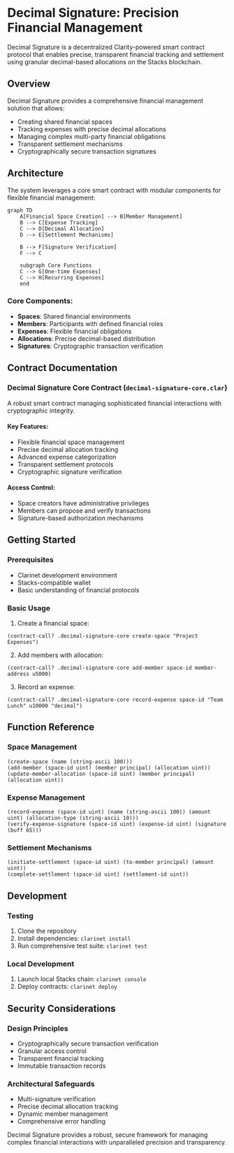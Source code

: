 # Decimal Signature: Precision Financial Management

Decimal Signature is a decentralized Clarity-powered smart contract protocol that enables precise, transparent financial tracking and settlement using granular decimal-based allocations on the Stacks blockchain.

## Overview

Decimal Signature provides a comprehensive financial management solution that allows:
- Creating shared financial spaces
- Tracking expenses with precise decimal allocations
- Managing complex multi-party financial obligations
- Transparent settlement mechanisms
- Cryptographically secure transaction signatures

## Architecture

The system leverages a core smart contract with modular components for flexible financial management:

```mermaid
graph TD
    A[Financial Space Creation] --> B[Member Management]
    B --> C[Expense Tracking]
    C --> D[Decimal Allocation]
    D --> E[Settlement Mechanisms]
    
    B --> F[Signature Verification]
    F --> C
    
    subgraph Core Functions
    C --> G[One-time Expenses]
    C --> H[Recurring Expenses]
    end
```

### Core Components:
- **Spaces**: Shared financial environments
- **Members**: Participants with defined financial roles
- **Expenses**: Flexible financial obligations
- **Allocations**: Precise decimal-based distribution
- **Signatures**: Cryptographic transaction verification

## Contract Documentation

### Decimal Signature Core Contract (`decimal-signature-core.clar`)

A robust smart contract managing sophisticated financial interactions with cryptographic integrity.

#### Key Features:
- Flexible financial space management
- Precise decimal allocation tracking
- Advanced expense categorization
- Transparent settlement protocols
- Cryptographic signature verification

#### Access Control:
- Space creators have administrative privileges
- Members can propose and verify transactions
- Signature-based authorization mechanisms

## Getting Started

### Prerequisites
- Clarinet development environment
- Stacks-compatible wallet
- Basic understanding of financial protocols

### Basic Usage

1. Create a financial space:
```clarity
(contract-call? .decimal-signature-core create-space "Project Expenses")
```

2. Add members with allocation:
```clarity
(contract-call? .decimal-signature-core add-member space-id member-address u5000)
```

3. Record an expense:
```clarity
(contract-call? .decimal-signature-core record-expense space-id "Team Lunch" u10000 "decimal")
```

## Function Reference

### Space Management

```clarity
(create-space (name (string-ascii 100)))
(add-member (space-id uint) (member principal) (allocation uint))
(update-member-allocation (space-id uint) (member principal) (allocation uint))
```

### Expense Management

```clarity
(record-expense (space-id uint) (name (string-ascii 100)) (amount uint) (allocation-type (string-ascii 10)))
(verify-expense-signature (space-id uint) (expense-id uint) (signature (buff 65)))
```

### Settlement Mechanisms

```clarity
(initiate-settlement (space-id uint) (to-member principal) (amount uint))
(complete-settlement (space-id uint) (settlement-id uint))
```

## Development

### Testing
1. Clone the repository
2. Install dependencies: `clarinet install`
3. Run comprehensive test suite: `clarinet test`

### Local Development
1. Launch local Stacks chain: `clarinet console`
2. Deploy contracts: `clarinet deploy`

## Security Considerations

### Design Principles
- Cryptographically secure transaction verification
- Granular access control
- Transparent financial tracking
- Immutable transaction records

### Architectural Safeguards
- Multi-signature verification
- Precise decimal allocation tracking
- Dynamic member management
- Comprehensive error handling

Decimal Signature provides a robust, secure framework for managing complex financial interactions with unparalleled precision and transparency.